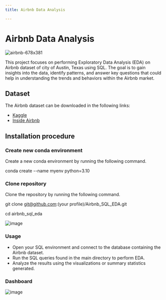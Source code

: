 ```yaml
---
title: Airbnb Data Analysis

---
```


# Airbnb Data Analysis

![airbnb-678x381](https://hackmd.io/_uploads/Bkd-gqWoC.png)


This project focuses on performing Exploratory Data Analysis (EDA) on Airbnb dataset of city of Austin, Texas using SQL. The goal is to gain insights into the data, identify patterns, and answer key questions that could help in understanding the trends and behaviors within the Airbnb market.


## Dataset
The Airbnb dataset can be downloaded in the following links:
- [Kaggle](https://www.kaggle.com/datasets/dgomonov/new-york-city-airbnb-open-data)
- [Inside Airbnb](https://insideairbnb.com/get-the-data/)

## Installation procedure

### Create new conda environment
Create a new conda environment by running the following command. 

conda create --name myenv python=3.10


### Clone repository
Clone the repository by running the following command.

git clone git@github.com:(your profile)/Airbnb_SQL_EDA.git

cd airbnb_sql_eda

![image](https://hackmd.io/_uploads/HJqZS5biC.png)



### Usage
- Open your SQL environment and connect to the database containing the Airbnb dataset.
- Run the SQL queries found in the main directory to perform EDA.
- Analyze the results using the visualizations or summary statistics generated.

### Dashboard
![image](https://hackmd.io/_uploads/S1lC2Hq-sC.png)




